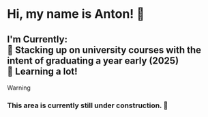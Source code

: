 <h1>Hi, my name is Anton! 👋</h1>
<h2>I'm Currently:<br>
📅 Stacking up on university courses with the intent of graduating a year early (2025)<br>
🧠 Learning a lot!</h2>
  
> [!WARNING]
> <h3>This area is currently still under construction. 🚧</h3>
